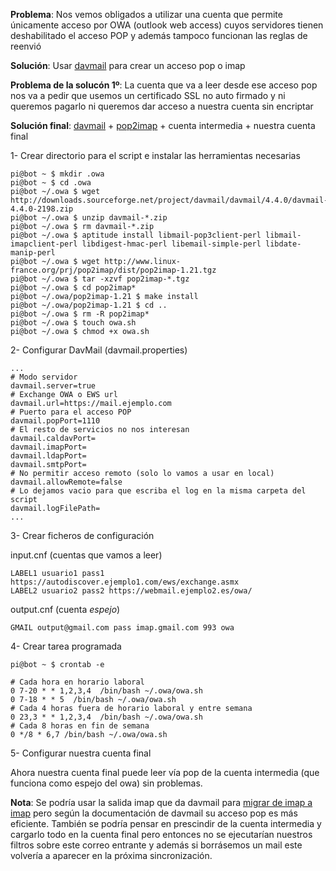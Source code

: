 **Problema**: Nos vemos obligados a utilizar una cuenta que permite únicamente acceso por OWA (outlook web access) cuyos servidores tienen deshabilitado el acceso POP y además tampoco funcionan las reglas de reenvió

**Solución**: Usar [davmail](http://davmail.sourceforge.net/serversetup.html) para crear un acceso pop o imap

**Problema de la solucón 1º**:  La cuenta que va a leer desde ese acceso pop nos va a pedir que usemos un certificado SSL no auto firmado y ni queremos pagarlo ni queremos dar acceso a nuestra cuenta sin encriptar

**Solución final**: [davmail](http://davmail.sourceforge.net/serversetup.html) + [pop2imap](http://www.linux-france.org/prj/pop2imap/) + cuenta intermedia + nuestra cuenta final

1- Crear directorio para el script e instalar las herramientas necesarias

```console
pi@bot ~ $ mkdir .owa
pi@bot ~ $ cd .owa
pi@bot ~/.owa $ wget http://downloads.sourceforge.net/project/davmail/davmail/4.4.0/davmail-4.4.0-2198.zip
pi@bot ~/.owa $ unzip davmail-*.zip
pi@bot ~/.owa $ rm davmail-*.zip
pi@bot ~/.owa $ aptitude install libmail-pop3client-perl libmail-imapclient-perl libdigest-hmac-perl libemail-simple-perl libdate-manip-perl
pi@bot ~/.owa $ wget http://www.linux-france.org/prj/pop2imap/dist/pop2imap-1.21.tgz
pi@bot ~/.owa $ tar -xzvf pop2imap-*.tgz
pi@bot ~/.owa $ cd pop2imap*
pi@bot ~/.owa/pop2imap-1.21 $ make install
pi@bot ~/.owa/pop2imap-1.21 $ cd ..
pi@bot ~/.owa $ rm -R pop2imap*
pi@bot ~/.owa $ touch owa.sh
pi@bot ~/.owa $ chmod +x owa.sh
```

2- Configurar DavMail (davmail.properties)

```
...
# Modo servidor
davmail.server=true
# Exchange OWA o EWS url
davmail.url=https://mail.ejemplo.com
# Puerto para el acceso POP
davmail.popPort=1110
# El resto de servicios no nos interesan
davmail.caldavPort=
davmail.imapPort=
davmail.ldapPort=
davmail.smtpPort=
# No permitir acceso remoto (solo lo vamos a usar en local)
davmail.allowRemote=false
# Lo dejamos vacio para que escriba el log en la misma carpeta del script
davmail.logFilePath=
...
```

3- Crear ficheros de configuración

input.cnf (cuentas que vamos a leer)

```
LABEL1 usuario1 pass1 https://autodiscover.ejemplo1.com/ews/exchange.asmx
LABEL2 usuario2 pass2 https://webmail.ejemplo2.es/owa/
```

output.cnf (cuenta *espejo*)

```
GMAIL output@gmail.com pass imap.gmail.com 993 owa
```


4- Crear tarea programada
	
```console
pi@bot ~ $ crontab -e
```

```
# Cada hora en horario laboral
0 7-20 * * 1,2,3,4  /bin/bash ~/.owa/owa.sh
0 7-18 * * 5  /bin/bash ~/.owa/owa.sh
# Cada 4 horas fuera de horario laboral y entre semana
0 23,3 * * 1,2,3,4  /bin/bash ~/.owa/owa.sh
# Cada 8 horas en fin de semana
0 */8 * 6,7 /bin/bash ~/.owa/owa.sh
```

5- Configurar nuestra cuenta final

Ahora nuestra cuenta final puede leer vía pop de la cuenta intermedia (que funciona como espejo del owa) sin problemas.

**Nota**: Se podría usar la salida imap que da davmail para [migrar de imap a imap](http://imapsync.lamiral.info/) pero según la documentación de davmail su acceso pop es más eficiente. También se podría pensar en prescindir de la cuenta intermedia y cargarlo todo en la cuenta final pero entonces no se ejecutarían nuestros filtros sobre este correo entrante y además si borrásemos un mail este volvería a aparecer en la próxima sincronización.

